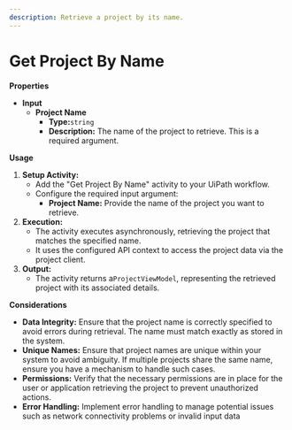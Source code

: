 ```yaml
---
description: Retrieve a project by its name.
---
```


# Get Project By Name

**Properties**

* **Input**
  * **Project Name**
    * **Type:**`string`
    * **Description:** The name of the project to retrieve. This is a required argument.

**Usage**

1. **Setup Activity:**
   * Add the "Get Project By Name" activity to your UiPath workflow.
   * Configure the required input argument:
     * **Project Name:** Provide the name of the project you want to retrieve.
2. **Execution:**
   * The activity executes asynchronously, retrieving the project that matches the specified name.
   * It uses the configured API context to access the project data via the project client.
3. **Output:**
   * The activity returns a`ProjectViewModel`, representing the retrieved project with its associated details.

**Considerations**

* **Data Integrity:** Ensure that the project name is correctly specified to avoid errors during retrieval. The name must match exactly as stored in the system.
* **Unique Names:** Ensure that project names are unique within your system to avoid ambiguity. If multiple projects share the same name, ensure you have a mechanism to handle such cases.
* **Permissions:** Verify that the necessary permissions are in place for the user or application retrieving the project to prevent unauthorized actions.
* **Error Handling:** Implement error handling to manage potential issues such as network connectivity problems or invalid input data
